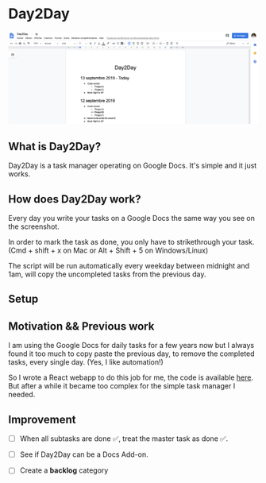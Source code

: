# Day2Day

![](Images/Demo_Day2Day_full.png)

## What is Day2Day?

Day2Day is a task manager operating on Google Docs.
It's simple and it just works.


## How does Day2Day work?

Every day you write your tasks on a Google Docs the same way you see on the screenshot.

In order to mark the task as done, you only have to strikethrough your task. (Cmd + shift + x on Mac or Alt + Shift + 5 on Windows/Linux)

The script will be run automatically every weekday between midnight and 1am, will copy the uncompleted tasks from the previous day.

## Setup

## Motivation && Previous work

I am using the Google Docs for daily tasks for a few years now but I always found it too much to copy paste the previous day, to remove the completed tasks, every single day. (Yes, I like automation!)

So I wrote a React webapp to do this job for me, the code is available [here](https://github.com/papay0/day-to-day).
But after a while it became too complex for the simple task manager I needed.

## Improvement

- [ ] When all subtasks are done ✅, treat the master task as done ✅.
- [ ] See if Day2Day can be a Docs Add-on.
- [ ] Create a **backlog** category

